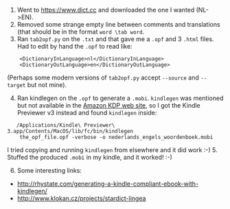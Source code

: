 1. Went to https://www.dict.cc and downloaded the one I wanted (NL->EN).
2. Removed some strange empty line between comments and translations (that should be in the format `word \tab word`.
3. Ran `tab2opf.py` on the `.txt` and that gave me a `.opf` and 3 `.html` files. Had to edit by hand the `.opf` to read like:
```
    <DictionaryInLanguage>nl</DictionaryInLanguage>
    <DictionaryOutLanguage>en</DictionaryOutLanguage>
```
(Perhaps some modern versions of `tab2opf.py` accept `--source` and `--target` but not mine).

4. Ran kindlegen on the `.opf` to generate a `.mobi`. `kindlegen` was mentioned but not available in the [Amazon KDP web site](https://github.com/apeyser/tab2opf), so I got the Kindle Previewer v3 instead and found `kindlegen` inside:
```
   /Applications/Kindle\ Previewer\ 3.app/Contents/MacOS/lib/fc/bin/kindlegen
    the_opf_file.opf -verbose -o nederlands_engels_woordenboek.mobi
```
I tried copying and running `kindlegen` from elsewhere and it did work :-)
5. Stuffed the produced `.mobi` in my kindle, and it worked! :-)

6. Some interesting links:
  * http://rhystate.com/generating-a-kindle-compliant-ebook-with-kindlegen/
  * http://www.klokan.cz/projects/stardict-lingea
